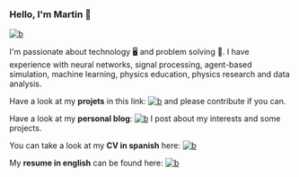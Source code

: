 ### Hello, I'm Martin 👋

<a href="https://www.linkedin.com/in/m-g-aramayo/"><img alt="b" title="a" src="https://img.shields.io/badge/-LinkedIn-blue?style=flat&logo=Linkedin&logoColor=white"/></a>

I'm passionate about technology 🖥️ and problem solving 🧩.
I have experience with neural networks, signal processing, agent-based simulation, machine learning, physics education, physics research and data analysis.

Have a look at my **projets** in this link: 
<a href="https://github.com/MartinAramayo?tab=repositories"><img alt="b" title="a" src="https://img.shields.io/badge/Repo-%F0%9F%9A%9A%20%F0%9F%93%A6-blue"/></a> and please contribute if you can.

Have a look at my **personal blog**: 
<a href="https://martinaramayo.gitlab.io/"><img alt="b" title="a" src="https://img.shields.io/badge/Blog-%F0%9F%93%92%20%F0%9F%8C%90-white"/></a> I post about my interests and some projects.

You can take a look at my **CV in spanish** here:
<a href="https://raw.githubusercontent.com/MartinAramayo/publicResume/main/aramayoCVCensor.pdf"><img alt="b" title="a" src="https://img.shields.io/badge/CV-%E2%80%8B%F0%9F%93%84%E2%80%8B%F0%9F%93%8E%E2%80%8B-black"/></a>

My **resume in english** can be found here:
<a href="https://raw.githubusercontent.com/MartinAramayo/publicResume/main/aramayoResumeCensor.pdf"><img alt="b" title="a" src="https://img.shields.io/badge/Resume-%E2%80%8B%F0%9F%93%84%E2%80%8B%F0%9F%93%8E%E2%80%8B-black"/></a>

